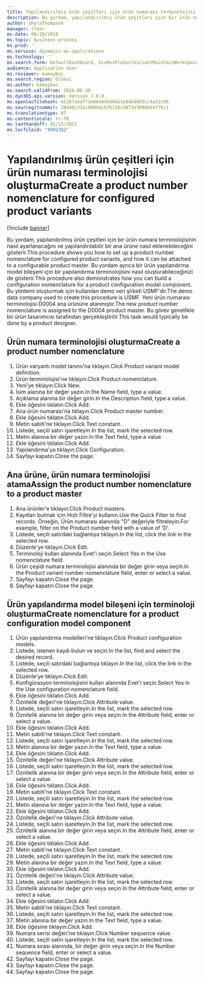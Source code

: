 ```yaml
---
title: Yapılandırılmış ürün çeşitleri için ürün numarası terminolojisi oluşturma
description: Bu yordam, yapılandırılmış ürün çeşitleri için bir ürün numara terminolojisinin nasıl ayarlanacağını ve yapılandırılabilir bir ana ürüne nasıl eklenebileceğini gösterir.
author: ShylaThompson
manager: tfehr
ms.date: 08/29/2018
ms.topic: business-process
ms.prod: ''
ms.service: dynamics-ax-applications
ms.technology: ''
ms.search.form: DefaultDashboard, EcoResProductVariantMaintainWorkspace, EcoResNomenclature, EcoResProductListPage, EcoResProductDetails, PCProductConfigurationModelListPage, PCProductConfigurationModelDetails
audience: Application User
ms.reviewer: kamaybac
ms.search.region: Global
ms.author: kamaybac
ms.search.validFrom: 2016-06-30
ms.dyn365.ops.version: Version 7.0.0
ms.openlocfilehash: e52b7a5aff3e86e845484e1e84b4003cc4a52c95
ms.sourcegitcommit: 38d40c331c8894acb7b119c5073e3088b54776c1
ms.translationtype: HT
ms.contentlocale: tr-TR
ms.lasthandoff: 01/15/2021
ms.locfileid: "4992382"
---
```

# <a name="create-a-product-number-nomenclature-for-configured-product-variants"></a><span data-ttu-id="aaf30-103">Yapılandırılmış ürün çeşitleri için ürün numarası terminolojisi oluşturma</span><span class="sxs-lookup"><span data-stu-id="aaf30-103">Create a product number nomenclature for configured product variants</span></span>

[!include [banner](../../includes/banner.md)]

<span data-ttu-id="aaf30-104">Bu yordam, yapılandırılmış ürün çeşitleri için bir ürün numara terminolojisinin nasıl ayarlanacağını ve yapılandırılabilir bir ana ürüne nasıl eklenebileceğini gösterir.</span><span class="sxs-lookup"><span data-stu-id="aaf30-104">This procedure shows you how to set up a product number nomenclature for configured product variants, and how it can be attached to a configurable product master.</span></span> <span data-ttu-id="aaf30-105">Bu yordam ayrıca bir ürün yapılandırma model bileşeni için bir yapılandırma terminolojisini nasıl oluşturabileceğinizi de gösterir.</span><span class="sxs-lookup"><span data-stu-id="aaf30-105">This procedure also demonstrates how you can build a configuration nomenclature for a product configuration model component.</span></span> <span data-ttu-id="aaf30-106">Bu yöntemi oluşturmak için kullanılan demo veri şirketi USMF'dir.</span><span class="sxs-lookup"><span data-stu-id="aaf30-106">The demo data company used to create this procedure is USMF.</span></span> <span data-ttu-id="aaf30-107">Yeni ürün numarası terminolojisi D0004 ana ürününe atanmıştır.</span><span class="sxs-lookup"><span data-stu-id="aaf30-107">The new product number nomenclature is assigned to the D0004 product master.</span></span> <span data-ttu-id="aaf30-108">Bu görev genellikle bir ürün tasarımcısı tarafından gerçekleştirilir.</span><span class="sxs-lookup"><span data-stu-id="aaf30-108">This task would typically be done by a product designer.</span></span>


## <a name="create-a-product-number-nomenclature"></a><span data-ttu-id="aaf30-109">Ürün numara terminolojisi oluşturma</span><span class="sxs-lookup"><span data-stu-id="aaf30-109">Create a product number nomenclature</span></span>
1. <span data-ttu-id="aaf30-110">Ürün varyantı model tanımı'na tıklayın.</span><span class="sxs-lookup"><span data-stu-id="aaf30-110">Click Product variant model definition.</span></span>
2. <span data-ttu-id="aaf30-111">Ürün terminolojisi'ne tıklayın.</span><span class="sxs-lookup"><span data-stu-id="aaf30-111">Click Product nomenclature.</span></span>
3. <span data-ttu-id="aaf30-112">Yeni'ye tıklayın.</span><span class="sxs-lookup"><span data-stu-id="aaf30-112">Click New.</span></span>
4. <span data-ttu-id="aaf30-113">İsim alanına bir değer yazın.</span><span class="sxs-lookup"><span data-stu-id="aaf30-113">In the Name field, type a value.</span></span>
5. <span data-ttu-id="aaf30-114">Açıklama alanına bir değer girin.</span><span class="sxs-lookup"><span data-stu-id="aaf30-114">In the Description field, type a value.</span></span>
6. <span data-ttu-id="aaf30-115">Ekle öğesini tıklatın.</span><span class="sxs-lookup"><span data-stu-id="aaf30-115">Click Add.</span></span>
7. <span data-ttu-id="aaf30-116">Ana ürün numarası'na tıklayın.</span><span class="sxs-lookup"><span data-stu-id="aaf30-116">Click Product master number.</span></span>
8. <span data-ttu-id="aaf30-117">Ekle öğesini tıklatın.</span><span class="sxs-lookup"><span data-stu-id="aaf30-117">Click Add.</span></span>
9. <span data-ttu-id="aaf30-118">Metin sabiti'ne tıklayın.</span><span class="sxs-lookup"><span data-stu-id="aaf30-118">Click Text constant.</span></span>
10. <span data-ttu-id="aaf30-119">Listede, seçili satırı işaretleyin.</span><span class="sxs-lookup"><span data-stu-id="aaf30-119">In the list, mark the selected row.</span></span>
11. <span data-ttu-id="aaf30-120">Metin alanına bir değer yazın.</span><span class="sxs-lookup"><span data-stu-id="aaf30-120">In the Text field, type a value.</span></span>
12. <span data-ttu-id="aaf30-121">Ekle öğesini tıklatın.</span><span class="sxs-lookup"><span data-stu-id="aaf30-121">Click Add.</span></span>
13. <span data-ttu-id="aaf30-122">Yapılandırma'ya tıklayın.</span><span class="sxs-lookup"><span data-stu-id="aaf30-122">Click Configuration.</span></span>
14. <span data-ttu-id="aaf30-123">Sayfayı kapatın.</span><span class="sxs-lookup"><span data-stu-id="aaf30-123">Close the page.</span></span>

## <a name="assign-the-product-number-nomenclature-to-a-product-master"></a><span data-ttu-id="aaf30-124">Ana ürüne, ürün numara terminolojisi atama</span><span class="sxs-lookup"><span data-stu-id="aaf30-124">Assign the product number nomenclature to a product master</span></span>
1. <span data-ttu-id="aaf30-125">Ana ürünler'e tıklayın.</span><span class="sxs-lookup"><span data-stu-id="aaf30-125">Click Product masters.</span></span>
2. <span data-ttu-id="aaf30-126">Kayıtları bulmak için Hızlı Filtre'yi kullanın.</span><span class="sxs-lookup"><span data-stu-id="aaf30-126">Use the Quick Filter to find records.</span></span> <span data-ttu-id="aaf30-127">Örneğin, Ürün numarası alanında "D" değeriyle filtreleyin.</span><span class="sxs-lookup"><span data-stu-id="aaf30-127">For example, filter on the Product number field with a value of 'D'.</span></span>
3. <span data-ttu-id="aaf30-128">Listede, seçili satırdaki bağlantıya tıklayın.</span><span class="sxs-lookup"><span data-stu-id="aaf30-128">In the list, click the link in the selected row.</span></span>
4. <span data-ttu-id="aaf30-129">Düzenle'ye tıklayın.</span><span class="sxs-lookup"><span data-stu-id="aaf30-129">Click Edit.</span></span>
5. <span data-ttu-id="aaf30-130">Terminoloji kullan alanında Evet'i seçin.</span><span class="sxs-lookup"><span data-stu-id="aaf30-130">Select Yes in the Use nomenclature field.</span></span>
6. <span data-ttu-id="aaf30-131">Ürün çeşidi numara terminolojisi alanında bir değer girin veya seçin.</span><span class="sxs-lookup"><span data-stu-id="aaf30-131">In the Product variant number nomenclature field, enter or select a value.</span></span>
7. <span data-ttu-id="aaf30-132">Sayfayı kapatın.</span><span class="sxs-lookup"><span data-stu-id="aaf30-132">Close the page.</span></span>
8. <span data-ttu-id="aaf30-133">Sayfayı kapatın.</span><span class="sxs-lookup"><span data-stu-id="aaf30-133">Close the page.</span></span>

## <a name="create-nomenclature-for-a-product-configuration-model-component"></a><span data-ttu-id="aaf30-134">Ürün yapılandırma model bileşeni için terminoloji oluşturma</span><span class="sxs-lookup"><span data-stu-id="aaf30-134">Create nomenclature for a product configuration model component</span></span>
1. <span data-ttu-id="aaf30-135">Ürün yapılandırma modelleri'ne tıklayın.</span><span class="sxs-lookup"><span data-stu-id="aaf30-135">Click Product configuration models.</span></span>
2. <span data-ttu-id="aaf30-136">Listede, istenen kaydı bulun ve seçin.</span><span class="sxs-lookup"><span data-stu-id="aaf30-136">In the list, find and select the desired record.</span></span>
3. <span data-ttu-id="aaf30-137">Listede, seçili satırdaki bağlantıya tıklayın.</span><span class="sxs-lookup"><span data-stu-id="aaf30-137">In the list, click the link in the selected row.</span></span>
4. <span data-ttu-id="aaf30-138">Düzenle'ye tıklayın.</span><span class="sxs-lookup"><span data-stu-id="aaf30-138">Click Edit.</span></span>
5. <span data-ttu-id="aaf30-139">Konfigürasyon terminolojisini kullan alanında Evet'i seçin.</span><span class="sxs-lookup"><span data-stu-id="aaf30-139">Select Yes in the Use configuration nomenclature field.</span></span>
6. <span data-ttu-id="aaf30-140">Ekle öğesini tıklatın.</span><span class="sxs-lookup"><span data-stu-id="aaf30-140">Click Add.</span></span>
7. <span data-ttu-id="aaf30-141">Öznitelik değeri'ne tıklayın.</span><span class="sxs-lookup"><span data-stu-id="aaf30-141">Click Attribute value.</span></span>
8. <span data-ttu-id="aaf30-142">Listede, seçili satırı işaretleyin.</span><span class="sxs-lookup"><span data-stu-id="aaf30-142">In the list, mark the selected row.</span></span>
9. <span data-ttu-id="aaf30-143">Öznitelik alanına bir değer girin veya seçin.</span><span class="sxs-lookup"><span data-stu-id="aaf30-143">In the Attribute field, enter or select a value.</span></span>
10. <span data-ttu-id="aaf30-144">Ekle öğesini tıklatın.</span><span class="sxs-lookup"><span data-stu-id="aaf30-144">Click Add.</span></span>
11. <span data-ttu-id="aaf30-145">Metin sabiti'ne tıklayın.</span><span class="sxs-lookup"><span data-stu-id="aaf30-145">Click Text constant.</span></span>
12. <span data-ttu-id="aaf30-146">Listede, seçili satırı işaretleyin.</span><span class="sxs-lookup"><span data-stu-id="aaf30-146">In the list, mark the selected row.</span></span>
13. <span data-ttu-id="aaf30-147">Metin alanına bir değer yazın.</span><span class="sxs-lookup"><span data-stu-id="aaf30-147">In the Text field, type a value.</span></span>
14. <span data-ttu-id="aaf30-148">Ekle öğesini tıklatın.</span><span class="sxs-lookup"><span data-stu-id="aaf30-148">Click Add.</span></span>
15. <span data-ttu-id="aaf30-149">Öznitelik değeri'ne tıklayın.</span><span class="sxs-lookup"><span data-stu-id="aaf30-149">Click Attribute value.</span></span>
16. <span data-ttu-id="aaf30-150">Listede, seçili satırı işaretleyin.</span><span class="sxs-lookup"><span data-stu-id="aaf30-150">In the list, mark the selected row.</span></span>
17. <span data-ttu-id="aaf30-151">Öznitelik alanına bir değer girin veya seçin.</span><span class="sxs-lookup"><span data-stu-id="aaf30-151">In the Attribute field, enter or select a value.</span></span>
18. <span data-ttu-id="aaf30-152">Ekle öğesini tıklatın.</span><span class="sxs-lookup"><span data-stu-id="aaf30-152">Click Add.</span></span>
19. <span data-ttu-id="aaf30-153">Metin sabiti'ne tıklayın.</span><span class="sxs-lookup"><span data-stu-id="aaf30-153">Click Text constant.</span></span>
20. <span data-ttu-id="aaf30-154">Listede, seçili satırı işaretleyin.</span><span class="sxs-lookup"><span data-stu-id="aaf30-154">In the list, mark the selected row.</span></span>
21. <span data-ttu-id="aaf30-155">Metin alanına bir değer yazın.</span><span class="sxs-lookup"><span data-stu-id="aaf30-155">In the Text field, type a value.</span></span>
22. <span data-ttu-id="aaf30-156">Ekle öğesini tıklatın.</span><span class="sxs-lookup"><span data-stu-id="aaf30-156">Click Add.</span></span>
23. <span data-ttu-id="aaf30-157">Öznitelik değeri'ne tıklayın.</span><span class="sxs-lookup"><span data-stu-id="aaf30-157">Click Attribute value.</span></span>
24. <span data-ttu-id="aaf30-158">Listede, seçili satırı işaretleyin.</span><span class="sxs-lookup"><span data-stu-id="aaf30-158">In the list, mark the selected row.</span></span>
25. <span data-ttu-id="aaf30-159">Öznitelik alanına bir değer girin veya seçin.</span><span class="sxs-lookup"><span data-stu-id="aaf30-159">In the Attribute field, enter or select a value.</span></span>
26. <span data-ttu-id="aaf30-160">Ekle öğesini tıklatın.</span><span class="sxs-lookup"><span data-stu-id="aaf30-160">Click Add.</span></span>
27. <span data-ttu-id="aaf30-161">Metin sabiti'ne tıklayın.</span><span class="sxs-lookup"><span data-stu-id="aaf30-161">Click Text constant.</span></span>
28. <span data-ttu-id="aaf30-162">Listede, seçili satırı işaretleyin.</span><span class="sxs-lookup"><span data-stu-id="aaf30-162">In the list, mark the selected row.</span></span>
29. <span data-ttu-id="aaf30-163">Metin alanına bir değer yazın.</span><span class="sxs-lookup"><span data-stu-id="aaf30-163">In the Text field, type a value.</span></span>
30. <span data-ttu-id="aaf30-164">Ekle öğesini tıklatın.</span><span class="sxs-lookup"><span data-stu-id="aaf30-164">Click Add.</span></span>
31. <span data-ttu-id="aaf30-165">Öznitelik değeri'ne tıklayın.</span><span class="sxs-lookup"><span data-stu-id="aaf30-165">Click Attribute value.</span></span>
32. <span data-ttu-id="aaf30-166">Listede, seçili satırı işaretleyin.</span><span class="sxs-lookup"><span data-stu-id="aaf30-166">In the list, mark the selected row.</span></span>
33. <span data-ttu-id="aaf30-167">Öznitelik alanına bir değer girin veya seçin.</span><span class="sxs-lookup"><span data-stu-id="aaf30-167">In the Attribute field, enter or select a value.</span></span>
34. <span data-ttu-id="aaf30-168">Ekle öğesini tıklatın.</span><span class="sxs-lookup"><span data-stu-id="aaf30-168">Click Add.</span></span>
35. <span data-ttu-id="aaf30-169">Metin sabiti'ne tıklayın.</span><span class="sxs-lookup"><span data-stu-id="aaf30-169">Click Text constant.</span></span>
36. <span data-ttu-id="aaf30-170">Listede, seçili satırı işaretleyin.</span><span class="sxs-lookup"><span data-stu-id="aaf30-170">In the list, mark the selected row.</span></span>
37. <span data-ttu-id="aaf30-171">Metin alanına bir değer yazın.</span><span class="sxs-lookup"><span data-stu-id="aaf30-171">In the Text field, type a value.</span></span>
38. <span data-ttu-id="aaf30-172">Ekle öğesine tıklayın.</span><span class="sxs-lookup"><span data-stu-id="aaf30-172">Click Add.</span></span>
39. <span data-ttu-id="aaf30-173">Numara serisi değeri'ne tıklayın.</span><span class="sxs-lookup"><span data-stu-id="aaf30-173">Click Number sequence value.</span></span>
40. <span data-ttu-id="aaf30-174">Listede, seçili satırı işaretleyin.</span><span class="sxs-lookup"><span data-stu-id="aaf30-174">In the list, mark the selected row.</span></span>
41. <span data-ttu-id="aaf30-175">Numara sırası alanında, bir değer girin veya seçin.</span><span class="sxs-lookup"><span data-stu-id="aaf30-175">In the Number sequence field, enter or select a value.</span></span>
42. <span data-ttu-id="aaf30-176">Sayfayı kapatın.</span><span class="sxs-lookup"><span data-stu-id="aaf30-176">Close the page.</span></span>
43. <span data-ttu-id="aaf30-177">Sayfayı kapatın.</span><span class="sxs-lookup"><span data-stu-id="aaf30-177">Close the page.</span></span>
44. <span data-ttu-id="aaf30-178">Sayfayı kapatın.</span><span class="sxs-lookup"><span data-stu-id="aaf30-178">Close the page.</span></span>


